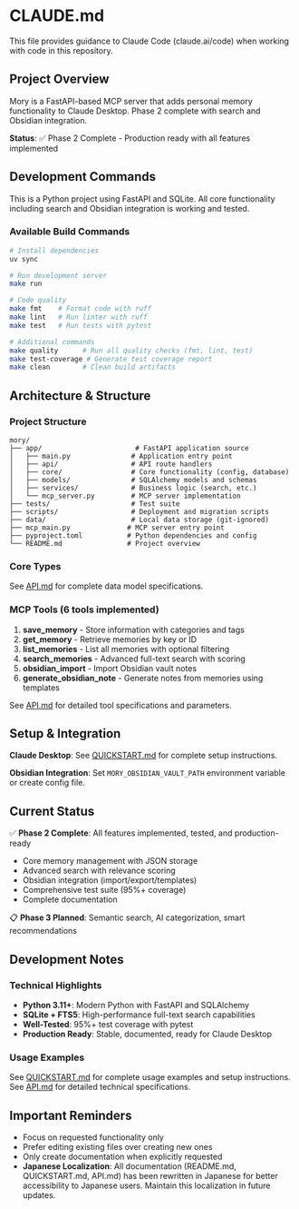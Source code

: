 # CLAUDE.md

This file provides guidance to Claude Code (claude.ai/code) when working with code in this repository.

## Project Overview

Mory is a FastAPI-based MCP server that adds personal memory functionality to Claude Desktop. Phase 2 complete with search and Obsidian integration.

**Status**: ✅ Phase 2 Complete - Production ready with all features implemented

## Development Commands

This is a Python project using FastAPI and SQLite. All core functionality including search and Obsidian integration is working and tested.

### Available Build Commands
```bash
# Install dependencies
uv sync

# Run development server
make run

# Code quality
make fmt    # Format code with ruff
make lint   # Run linter with ruff
make test   # Run tests with pytest

# Additional commands
make quality      # Run all quality checks (fmt, lint, test)
make test-coverage # Generate test coverage report
make clean        # Clean build artifacts
```

## Architecture & Structure

### Project Structure
```
mory/
├── app/                       # FastAPI application source
│   ├── main.py               # Application entry point
│   ├── api/                  # API route handlers
│   ├── core/                 # Core functionality (config, database)
│   ├── models/               # SQLAlchemy models and schemas
│   ├── services/             # Business logic (search, etc.)
│   └── mcp_server.py         # MCP server implementation
├── tests/                    # Test suite
├── scripts/                  # Deployment and migration scripts
├── data/                     # Local data storage (git-ignored)
├── mcp_main.py              # MCP server entry point
├── pyproject.toml           # Python dependencies and config
└── README.md                # Project overview
```

### Core Types
See [API.md](./API.md) for complete data model specifications.

### MCP Tools (6 tools implemented)

1. **save_memory** - Store information with categories and tags
2. **get_memory** - Retrieve memories by key or ID  
3. **list_memories** - List all memories with optional filtering
4. **search_memories** - Advanced full-text search with scoring
5. **obsidian_import** - Import Obsidian vault notes
6. **generate_obsidian_note** - Generate notes from memories using templates

See [API.md](./docs/API.md) for detailed tool specifications and parameters.

## Setup & Integration

**Claude Desktop**: See [QUICKSTART.md](./docs/QUICKSTART.md) for complete setup instructions.

**Obsidian Integration**: Set `MORY_OBSIDIAN_VAULT_PATH` environment variable or create config file.

## Current Status

✅ **Phase 2 Complete**: All features implemented, tested, and production-ready
- Core memory management with JSON storage
- Advanced search with relevance scoring  
- Obsidian integration (import/export/templates)
- Comprehensive test suite (95%+ coverage)
- Complete documentation

📋 **Phase 3 Planned**: Semantic search, AI categorization, smart recommendations

## Development Notes

### Technical Highlights
- **Python 3.11+**: Modern Python with FastAPI and SQLAlchemy
- **SQLite + FTS5**: High-performance full-text search capabilities
- **Well-Tested**: 95%+ test coverage with pytest
- **Production Ready**: Stable, documented, ready for Claude Desktop

### Usage Examples
See [QUICKSTART.md](./docs/QUICKSTART.md) for complete usage examples and setup instructions.
See [API.md](./docs/API.md) for detailed technical specifications.

## Important Reminders
- Focus on requested functionality only
- Prefer editing existing files over creating new ones  
- Only create documentation when explicitly requested
- **Japanese Localization**: All documentation (README.md, QUICKSTART.md, API.md) has been rewritten in Japanese for better accessibility to Japanese users. Maintain this localization in future updates.